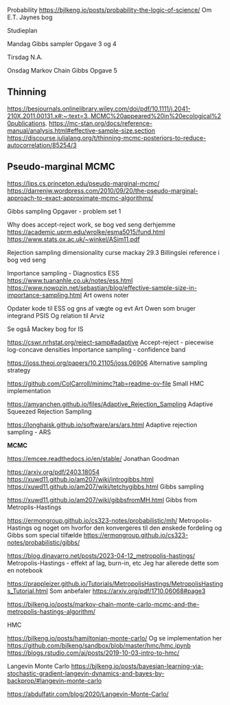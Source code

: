 Probability 
https://bjlkeng.io/posts/probability-the-logic-of-science/
Om E.T. Jaynes bog


Studieplan

Mandag
Gibbs sampler
Opgave 3 og 4

Tirsdag
N.A.

Onsdag
Markov Chain
Gibbs 
Opgave 5



## Thinning
https://besjournals.onlinelibrary.wiley.com/doi/pdf/10.1111/j.2041-210X.2011.00131.x#:~:text=3.,MCMC%20appeared%20in%20ecological%20publications.
https://mc-stan.org/docs/reference-manual/analysis.html#effective-sample-size.section
https://discourse.julialang.org/t/thinning-mcmc-posteriors-to-reduce-autocorrelation/85254/3


## Pseudo-marginal MCMC
https://lips.cs.princeton.edu/pseudo-marginal-mcmc/
https://darrenjw.wordpress.com/2010/09/20/the-pseudo-marginal-approach-to-exact-approximate-mcmc-algorithms/


Gibbs sampling
Opgaver - problem set 1


Why does accept-reject work, se bog ved seng derhjemme
https://academic.uprm.edu/wrolke/esma5015/fund.html
https://www.stats.ox.ac.uk/~winkel/ASim11.pdf


Rejection sampling dimensionality curse mackay 29.3
Billingslei reference i bog ved seng



Importance sampling - Diagnostics 
ESS
https://www.tuananhle.co.uk/notes/ess.html
https://www.nowozin.net/sebastian/blog/effective-sample-size-in-importance-sampling.html
Art owens noter

Opdater kode til ESS og gns af vægte og evt Art Owen som bruger integrand 
PSIS
Og relation til Arviz

Se også Mackey bog for IS 









https://cswr.nrhstat.org/reject-samp#adaptive
Accept-reject - piecewise log-concave densities
Importance sampling - confidence band

https://joss.theoj.org/papers/10.21105/joss.06906
Alternative sampling strategy

https://github.com/ColCarroll/minimc?tab=readme-ov-file
Small HMC implementation 

https://amyanchen.github.io/files/Adaptive_Rejection_Sampling
Adaptive Squeezed Rejection Sampling

https://longhaisk.github.io/software/ars/ars.html
Adaptive rejection sampling - ARS


**MCMC**

https://emcee.readthedocs.io/en/stable/
Jonathan Goodman



https://arxiv.org/pdf/2403.18054
https://xuwd11.github.io/am207/wiki/introgibbs.html
https://xuwd11.github.io/am207/wiki/tetchygibbs.html
Gibbs sampling


https://xuwd11.github.io/am207/wiki/gibbsfromMH.html
Gibbs from Metroplis-Hastings


https://ermongroup.github.io/cs323-notes/probabilistic/mh/
Metropolis-Hastings og noget om hvorfor den konvergeres til den ønskede fordeling
og Gibbs som special tilfælde
https://ermongroup.github.io/cs323-notes/probabilistic/gibbs/

https://blog.djnavarro.net/posts/2023-04-12_metropolis-hastings/
Metropolis-Hastings - effekt af lag, burn-in, etc
Jeg har allerede dette som en notebook

https://prappleizer.github.io/Tutorials/MetropolisHastings/MetropolisHastings_Tutorial.html
Som anbefaler
https://arxiv.org/pdf/1710.06068#page3

https://bjlkeng.io/posts/markov-chain-monte-carlo-mcmc-and-the-metropolis-hastings-algorithm/

HMC

https://bjlkeng.io/posts/hamiltonian-monte-carlo/
Og se implementation her
https://github.com/bjlkeng/sandbox/blob/master/hmc/hmc.ipynb
https://blogs.rstudio.com/ai/posts/2019-10-03-intro-to-hmc/


Langevin Monte Carlo
https://bjlkeng.io/posts/bayesian-learning-via-stochastic-gradient-langevin-dynamics-and-bayes-by-backprop/#langevin-monte-carlo

https://abdulfatir.com/blog/2020/Langevin-Monte-Carlo/


